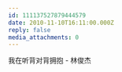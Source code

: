 ```yaml
---
id: 111137527879444579
date: 2010-11-10T16:11:00.000Z
reply: false
media_attachments: 0
---
```


我在听背对背拥抱 - 林俊杰 ​​​​

